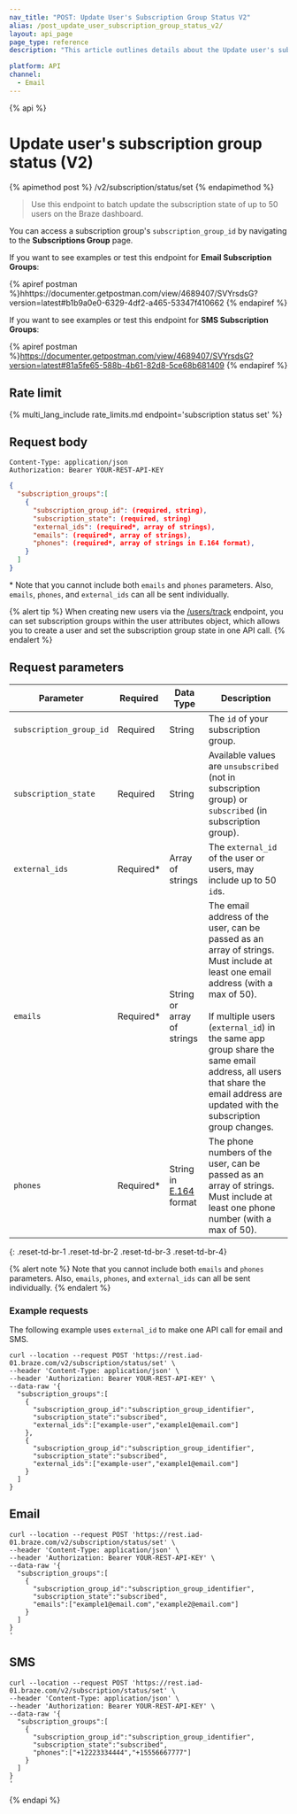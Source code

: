 ```yaml
---
nav_title: "POST: Update User's Subscription Group Status V2"
alias: /post_update_user_subscription_group_status_v2/
layout: api_page
page_type: reference
description: "This article outlines details about the Update user's subscription group status Braze V2 endpoint."

platform: API
channel:
  - Email
---
```


{% api %}
# Update user's subscription group status (V2)
{% apimethod post %}
/v2/subscription/status/set
{% endapimethod %}

> Use this endpoint to batch update the subscription state of up to 50 users on the Braze dashboard. 

You can access a subscription group's `subscription_group_id` by navigating to the **Subscriptions Group** page.

If you want to see examples or test this endpoint for **Email Subscription Groups**:

{% apiref postman %}hhttps://documenter.getpostman.com/view/4689407/SVYrsdsG?version=latest#b1b9a0e0-6329-4df2-a465-53347f410662 {% endapiref %}

If you want to see examples or test this endpoint for **SMS Subscription Groups**:

{% apiref postman %}https://documenter.getpostman.com/view/4689407/SVYrsdsG?version=latest#81a5fe65-588b-4b61-82d8-5ce68b681409 {% endapiref %}

## Rate limit

{% multi_lang_include rate_limits.md endpoint='subscription status set' %}

## Request body

```
Content-Type: application/json
Authorization: Bearer YOUR-REST-API-KEY
```

```json
{
  "subscription_groups":[
    {
      "subscription_group_id": (required, string),
      "subscription_state": (required, string)
      "external_ids": (required*, array of strings),
      "emails": (required*, array of strings),
      "phones": (required*, array of strings in E.164 format),
    }
  ]
}
```
\* Note that you cannot include both `emails` and `phones` parameters. Also, `emails`, `phones`, and `external_ids` can all be sent individually.

{% alert tip %}
When creating new users via the [/users/track]({{site.baseurl}}/api/endpoints/user_data/post_user_track/) endpoint, you can set subscription groups within the user attributes object, which allows you to create a user and set the subscription group state in one API call.
{% endalert %}

## Request parameters

| Parameter | Required | Data Type | Description |
|---|---|---|---|
| `subscription_group_id` | Required | String | The `id` of your subscription group. |
| `subscription_state` | Required | String | Available values are `unsubscribed` (not in subscription group) or `subscribed` (in subscription group). |
| `external_ids` | Required* | Array of strings | The `external_id` of the user or users,  may include up to 50 `id`s. |
| `emails` | Required* | String or array of strings | The email address of the user, can be passed as an array of strings. Must include at least one email address (with a max of 50). <br><br>If multiple users (`external_id`) in the same app group share the same email address, all users that share the email address are updated with the subscription group changes. |
| `phones` | Required* | String in [E.164](https://en.wikipedia.org/wiki/E.164) format | The phone numbers of the user, can be passed as an array of strings. Must include at least one phone number (with a max of 50). |
{: .reset-td-br-1 .reset-td-br-2 .reset-td-br-3 .reset-td-br-4}

{% alert note %}
Note that you cannot include both `emails` and `phones` parameters. Also, `emails`, `phones`, and `external_ids` can all be sent individually.
{% endalert %}

### Example requests

The following example uses `external_id` to make one API call for email and SMS.

```
curl --location --request POST 'https://rest.iad-01.braze.com/v2/subscription/status/set' \
--header 'Content-Type: application/json' \
--header 'Authorization: Bearer YOUR-REST-API-KEY' \
--data-raw '{
  "subscription_groups":[
    {
      "subscription_group_id":"subscription_group_identifier",
      "subscription_state":"subscribed",
      "external_ids":["example-user","example1@email.com"]
    },
    {
      "subscription_group_id":"subscription_group_identifier",
      "subscription_state":"subscribed",
      "external_ids":["example-user","example1@email.com"]
    }
  ]
}
```

## Email

```
curl --location --request POST 'https://rest.iad-01.braze.com/v2/subscription/status/set' \
--header 'Content-Type: application/json' \
--header 'Authorization: Bearer YOUR-REST-API-KEY' \
--data-raw '{
  "subscription_groups":[
    {
      "subscription_group_id":"subscription_group_identifier",
      "subscription_state":"subscribed",
      "emails":["example1@email.com","example2@email.com"]
    }
  ]
}
'
```

## SMS

```
curl --location --request POST 'https://rest.iad-01.braze.com/v2/subscription/status/set' \
--header 'Content-Type: application/json' \
--header 'Authorization: Bearer YOUR-REST-API-KEY' \
--data-raw '{
  "subscription_groups":[
    {
      "subscription_group_id":"subscription_group_identifier",
      "subscription_state":"subscribed",
      "phones":["+12223334444","+15556667777"]
    }
  ]
}
'
```

{% endapi %}
